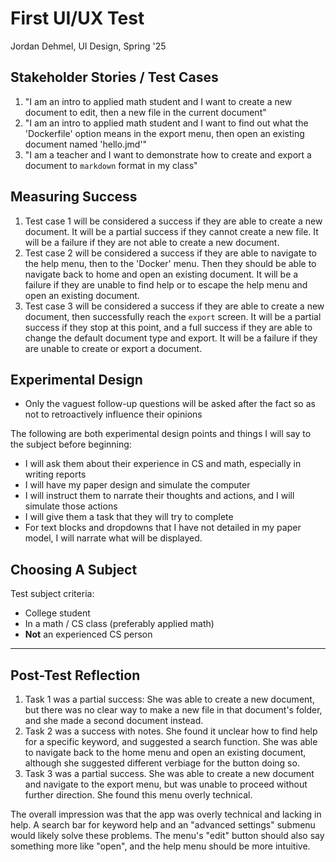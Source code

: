 
# First UI/UX Test
Jordan Dehmel, UI Design, Spring '25

## Stakeholder Stories / Test Cases

1. "I am an intro to applied math student and I want to create a
    new document to edit, then a new file in the current
    document"
2. "I am an intro to applied math student and I want to find out
    what the 'Dockerfile' option means in the export menu, then
    open an existing document named 'hello.jmd'"
3. "I am a teacher and I want to demonstrate how to create and
    export a document to `markdown` format in my class"

## Measuring Success

1. Test case 1 will be considered a success if they are able to
    create a new document. It will be a partial success if they
    cannot create a new file. It will be a failure if they are
    not able to create a new document.
2. Test case 2 will be considered a success if they are able to
    navigate to the help menu, then to the 'Docker' menu. Then
    they should be able to navigate back to home and open an
    existing document. It will be a failure if they are unable
    to find help or to escape the help menu and open an existing
    document.
3. Test case 3 will be considered a success if they are able to
    create a new document, then successfully reach the `export`
    screen. It will be a partial success if they stop at this
    point, and a full success if they are able to change the
    default document type and export. It will be a failure if
    they are unable to create or export a document.

## Experimental Design

- Only the vaguest follow-up questions will be asked after the
    fact so as not to retroactively influence their opinions

The following are both experimental design points and things I
will say to the subject before beginning:

- I will ask them about their experience in CS and math,
    especially in writing reports
- I will have my paper design and simulate the computer
- I will instruct them to narrate their thoughts and actions,
    and I will simulate those actions
- I will give them a task that they will try to complete
- For text blocks and dropdowns that I have not detailed in my
    paper model, I will narrate what will be displayed.

## Choosing A Subject

Test subject criteria:

- College student
- In a math / CS class (preferably applied math)
- **Not** an experienced CS person

---

## Post-Test Reflection

1. Task 1 was a partial success: She was able to create a new
    document, but there was no clear way to make a new file in
    that document's folder, and she made a second document
    instead.
2. Task 2 was a success with notes. She found it unclear how to
    find help for a specific keyword, and suggested a search
    function. She was able to navigate back to the home menu
    and open an existing document, although she suggested
    different verbiage for the button doing so.
3. Task 3 was a partial success. She was able to create a new
    document and navigate to the export menu, but was unable to
    proceed without further direction. She found this menu
    overly technical.

The overall impression was that the app was overly technical and
lacking in help. A search bar for keyword help and an "advanced
settings" submenu would likely solve these problems. The menu's
"edit" button should also say something more like "open", and
the help menu should be more intuitive.
